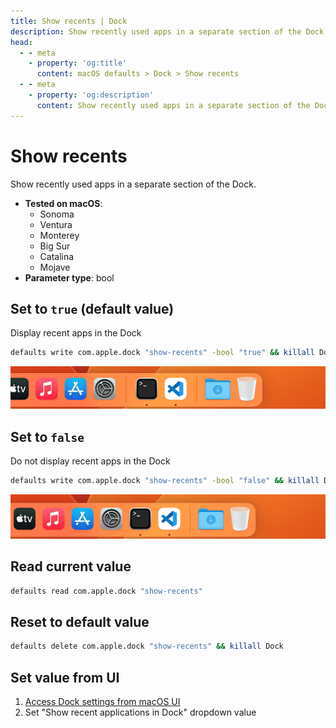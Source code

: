 ```yaml
---
title: Show recents | Dock
description: Show recently used apps in a separate section of the Dock.
head:
  - - meta
    - property: 'og:title'
      content: macOS defaults > Dock > Show recents
  - - meta
    - property: 'og:description'
      content: Show recently used apps in a separate section of the Dock.
---
```


# Show recents

Show recently used apps in a separate section of the Dock.

<!-- break lists -->

- **Tested on macOS**:
  - Sonoma
  - Ventura
  - Monterey
  - Big Sur
  - Catalina
  - Mojave
- **Parameter type**: bool

## Set to `true` (default value)

Display recent apps in the Dock

```bash
defaults write com.apple.dock "show-recents" -bool "true" && killall Dock
```

<img
  src="./images/show-recents/true.png"
  alt="Example output with value set to true"
  width="740" height="82" style="height: auto"
/>

## Set to `false`

Do not display recent apps in the Dock

```bash
defaults write com.apple.dock "show-recents" -bool "false" && killall Dock
```

<img
  src="./images/show-recents/false.png"
  alt="Example output with value set to false"
  width="740" height="82" style="height: auto"
/>

## Read current value

```bash
defaults read com.apple.dock "show-recents"
```

## Reset to default value

```bash
defaults delete com.apple.dock "show-recents" && killall Dock
```

## Set value from UI

1. <a href="x-apple.systempreferences:com.apple.preference.dock?Dock">Access Dock settings from macOS UI</a>
2. Set "Show recent applications in Dock" dropdown value
